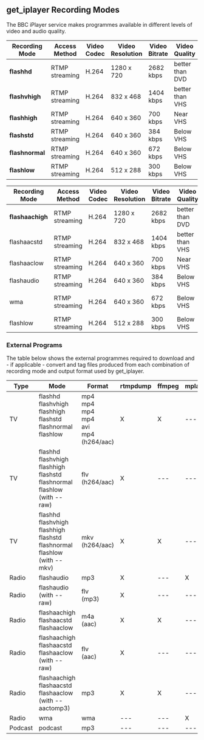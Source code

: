 ## get_iplayer Recording Modes

The BBC iPlayer service makes programmes available in different levels of video and audio quality.  


|Recording Mode|Access Method|Video Codec|Video Resolution|Video Bitrate|Video Quality|Audio Codec|Audio Bitrate|Overall Bitrate|
|----------------|-------------|-----------|----------------|-------------|-------------|-----------|-------------|---------------|  
|**flashhd**|RTMP streaming|H.264|1280 x 720|2682 kbps|better than DVD|AAC|96 kbps|2781 kbps|  
|**flashvhigh**|RTMP streaming|H.264|832 x 468|1404 kbps|better than VHS|AAC|96 kbps|1505 kbps|  
|**flashhigh**|RTMP streaming|H.264|640 x 360|700 kbps|Near VHS|AAC|96 kbps|801 kbps|
|**flashstd**|RTMP streaming|H.264|640 x 360|384 kbps|Below VHS|AAC|62 kbps|453 kbps|  
|**flashnormal**|RTMP streaming|H.264|640 x 360|672 kbps|Below VHS|AAC|128 kbps|835 kbps|  
|**flashlow**|RTMP streaming|H.264|512 x 288|300 kbps|Below VHS|AAC|62 kbps|368 kbps|  

|Recording Mode|Access Method|Video Codec|Video Resolution|Video Bitrate|Video Quality|Audio Codec|Audio Bitrate|Overall Bitrate|
|----------------|-------------|-----------|----------------|-------------|-------------|-----------|-------------|---------------|  
|**flashaachigh**|RTMP streaming|H.264|1280 x 720|2682 kbps|better than DVD|AAC|96 kbps|2781 kbps|  
|flashaacstd|RTMP streaming|H.264|832 x 468|1404 kbps|better than VHS|AAC|96 kbps|1505 kbps|  
|flashaaclow|RTMP streaming|H.264|640 x 360|700 kbps|Near VHS|AAC|96 kbps|801 kbps|
|flashaudio|RTMP streaming|H.264|640 x 360|384 kbps|Below VHS|AAC|62 kbps|453 kbps|  
|wma|RTMP streaming|H.264|640 x 360|672 kbps|Below VHS|MP3 44kHz CBR|128 kbps|835 kbps|  
|flashlow|RTMP streaming|H.264|512 x 288|300 kbps|Below VHS|AAC|62 kbps|368 kbps|  

<a name="external-programs"></a>
### External Programs

The table below shows the external programmes required to download and - if applicable - convert and tag files produced from each combination of recording mode and output format used by get_iplayer.

|Type|Mode|Format|rtmpdump|ffmpeg|mplayer|atomicparsley|id3v2/MP3::Tag|
|----|----|------|--------|------|-------|-------------|--------------|
|TV|flashhd<br/>flashvhigh<br/>flashhigh<br/>flashstd<br/>flashnormal<br/>flashlow<br/>&#160;|mp4<br/>mp4<br/>mp4<br/>mp4<br/>avi<br/>mp4<br/>(h264/aac)|X|X|---|X|---|
|TV|flashhd<br/>flashvhigh<br/>flashhigh<br/>flashstd<br/>flashnormal<br/>flashlow<br/>(with --raw)|flv<br/>(h264/aac)|X|---|---|---|---|
|TV|flashhd<br/>flashvhigh<br/>flashhigh<br/>flashstd<br/>flashnormal<br/>flashlow<br/>(with --mkv)|mkv<br/>(h264/aac)|X|X|---|---|---|
|Radio|flashaudio|mp3|X|---|X|---|X|
|Radio|flashaudio<br/>(with --raw)|flv<br/>(mp3)|X|---|---|---|---|
|Radio|flashaachigh<br/>flashaacstd<br/>flashaaclow|m4a<br/>(aac)|X|X|---|X|---|
|Radio|flashaachigh<br/>flashaacstd<br/>flashaaclow<br/>(with --raw)|flv<br/>(aac)|X|---|---|---|---|
|Radio|flashaachigh<br/>flashaacstd<br/>flashaaclow<br/>(with --aactomp3)|mp3|X|X|---|---|X|
|Radio|wma|wma|---|---|X|---|---|
|Podcast|podcast|mp3|---|---|---|---|---|

